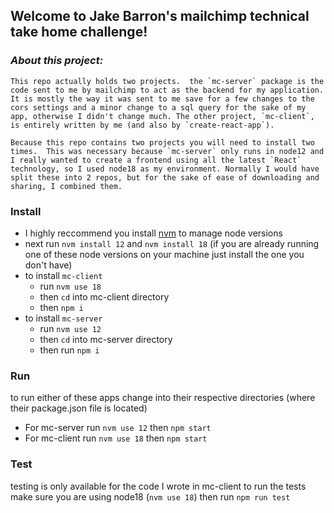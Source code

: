 ## __Welcome to Jake Barron's mailchimp technical take home challenge!__

### *About this project:*

    This repo actually holds two projects.  the `mc-server` package is the code sent to me by mailchimp to act as the backend for my application.  It is mostly the way it was sent to me save for a few changes to the cors settings and a minor change to a sql query for the sake of my app, otherwise I didn't change much. The other project, `mc-client`, is entirely written by me (and also by `create-react-app`).

    Because this repo contains two projects you will need to install two times.  This was necessary because `mc-server` only runs in node12 and I really wanted to create a frontend using all the latest `React` technology, so I used node18 as my environment. Normally I would have split these into 2 repos, but for the sake of ease of downloading and sharing, I combined them.


### Install

 - I highly reccommend you install [nvm](https://www.npmjs.com/package/nvm) to manage node versions
 - next run `nvm install 12` and `nvm install 18` (if you are already running one of these node versions on your machine just install the one you don't have)
 - to install `mc-client`
    - run `nvm use 18`
    - then `cd` into mc-client directory
    - then `npm i`
 - to install `mc-server`
    - run `nvm use 12`
    - then `cd` into mc-server directory
    - then run `npm i`

### Run
to run either of these apps change into their respective directories (where their package.json file is located)
- For mc-server run `nvm use 12` then `npm start`
- For mc-client run `nvm use 18` then `npm start`

### Test
testing is only available for the code I wrote in mc-client to run the tests make sure you are using node18 (`nvm use 18`) then run `npm run test`